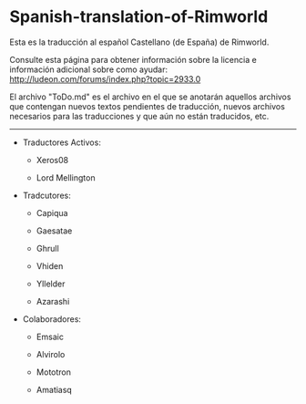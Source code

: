 Spanish-translation-of-Rimworld
===============================

Esta es la traducción al español Castellano (de España) de Rimworld.

Consulte esta página para obtener información sobre la licencia e información adicional sobre como ayudar:
	http://ludeon.com/forums/index.php?topic=2933.0


El archivo "ToDo.md" es el archivo en el que se anotarán aquellos archivos que contengan nuevos textos pendientes de traducción, nuevos archivos necesarios para las traducciones y que aún no están traducidos, etc.


--------------------

- Traductores Activos:
	- Xeros08

	- Lord Mellington


- Tradcutores:
	- Capiqua 

	- Gaesatae 

	- Ghrull

	- Vhiden

	- Yllelder

	- Azarashi


- Colaboradores:

	- Emsaic

	- Alvirolo

	- Mototron

	- Amatiasq
